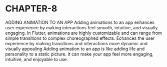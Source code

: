 # CHAPTER-8

ADDING ANIMATION TO AN APP
Adding animations to an app enhances user experience by making interactions feel smooth, intuitive, and visually engaging. In Flutter, animations are highly customizable and can range from simple transitions to complex choreographed effects. Echances the user experience by making transitions and interactions more dynamic and visually appealing Adding animation to an app is like adding life and personality to a static picture. It can make your app feel more engaging, intuitive, and enjoyable to use.

